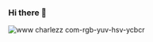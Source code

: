 ### Hi there 👋

<!--
**minjujuu/minjujuu** is a ✨ _special_ ✨ repository because its `README.md` (this file) appears on your GitHub profile.

Here are some ideas to get you started:

- 🔭 I’m currently working on ...
- 🌱 I’m currently learning ...
- 👯 I’m looking to collaborate on ...
- 🤔 I’m looking for help with ...
- 💬 Ask me about ...
- 📫 How to reach me: ...
- 😄 Pronouns: ...
- ⚡ Fun fact: ...
-->

![www charlezz com-rgb-yuv-hsv-ycbcr](https://user-images.githubusercontent.com/79794414/163667099-b6b44392-1f81-428e-87db-f403f496541c.gif)
